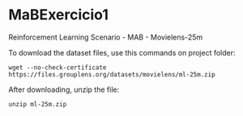 # MaBExercicio1
Reinforcement Learning Scenario - MAB - Movielens-25m

To download the dataset files, use this commands on project folder:

``` 
wget --no-check-certificate https://files.grouplens.org/datasets/movielens/ml-25m.zip
```

After downloading, unzip the file:
```
unzip ml-25m.zip
```
